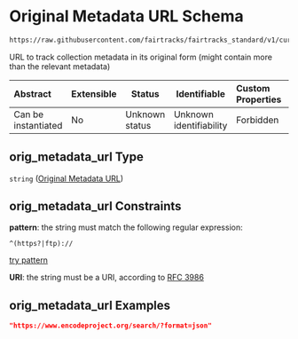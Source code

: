 # Original Metadata URL Schema

```txt
https://raw.githubusercontent.com/fairtracks/fairtracks_standard/v1/current/json/schema/fairtracks.schema.json#/properties/collection_info/properties/orig_metadata_url
```

URL to track collection metadata in its original form (might contain more than the relevant metadata)


| Abstract            | Extensible | Status         | Identifiable            | Custom Properties | Additional Properties | Access Restrictions | Defined In                                                                               |
| :------------------ | ---------- | -------------- | ----------------------- | :---------------- | --------------------- | ------------------- | ---------------------------------------------------------------------------------------- |
| Can be instantiated | No         | Unknown status | Unknown identifiability | Forbidden         | Allowed               | none                | [fairtracks.schema.json\*](../json/schema/fairtracks.schema.json "open original schema") |

## orig_metadata_url Type

`string` ([Original Metadata URL](fairtracks-properties-track-collection-info-properties-original-metadata-url.md))

## orig_metadata_url Constraints

**pattern**: the string must match the following regular expression: 

```regexp
^(https?|ftp)://
```

[try pattern](https://regexr.com/?expression=%5E(https%3F%7Cftp)%3A%2F%2F "try regular expression with regexr.com")

**URI**: the string must be a URI, according to [RFC 3986](https://tools.ietf.org/html/rfc4291 "check the specification")

## orig_metadata_url Examples

```json
"https://www.encodeproject.org/search/?format=json"
```
